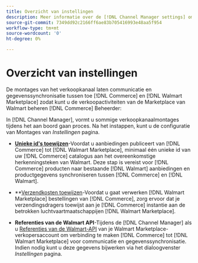 ```yaml
---
title: Overzicht van instellingen
description: Meer informatie over de [!DNL Channel Manager settings] om authentificatie te vormen en de attributen van de productcatalogus en verzendende dragers in kaart te brengen die worden vereist om verkoopverrichtingen tussen te coördineren [!DNL Commerce] en de [!DNL Walmart Marketplace].
source-git-commit: 7349dd92c2166ff6ae83b705416993e48aa5f954
workflow-type: tm+mt
source-wordcount: '0'
ht-degree: 0%

---
```



# Overzicht van instellingen

De montages van het verkoopkanaal laten communicatie en gegevenssynchronisatie tussen toe [!DNL Commerce] en [!DNL Walmart Marketplace] zodat kunt u de verkoopactiviteiten van de Marketplace van Walmart beheren [!DNL Commerce] Beheerder:

In [!DNL Channel Manager], vormt u sommige verkoopkanaalmontages tijdens het aan boord gaan proces. Na het instappen, kunt u de configuratie van Montages van *Instellingen* pagina.

* **[Unieke id&#39;s toewijzen](map-catalog-attributes.md)**-Voordat u aanbiedingen publiceert van [!DNL Commerce] tot [!DNL Walmart Marketplace], minimaal één unieke id van uw [!DNL Commerce] catalogus aan het overeenkomstige herkenningsteken van Walmart. Deze stap is vereist voor [!DNL Commerce] producten naar bestaande [!DNL Walmart] aanbiedingen en productgegevens synchroniseren tussen [!DNL Commerce] en [!DNL Walmart].

* **[Verzendkosten toewijzen](map-shipping-carriers.md)-Voordat u gaat verwerken [!DNL Walmart Marketplace] bestellingen van [!DNL Commerce], zorg ervoor dat je verzendingsdragers toewijst aan je [!DNL Commerce] instantie aan de betrokken luchtvaartmaatschappijen [!DNL Walmart Marketplace].

* **Referenties van de Walmart API**-Tijdens de [!DNL Channel Manager] als u [Referenties van de Walmart-API](walmart-prerequisites.md#generate-a-walmart-marketplace-production-api-key) van je Walmart Marketplace-verkopersaccount om verbinding te maken [!DNL Commerce] tot [!DNL Walmart Marketplace] voor communicatie en gegevenssynchronisatie. Indien nodig kunt u deze gegevens bijwerken via het dialoogvenster *Instellingen* pagina.
